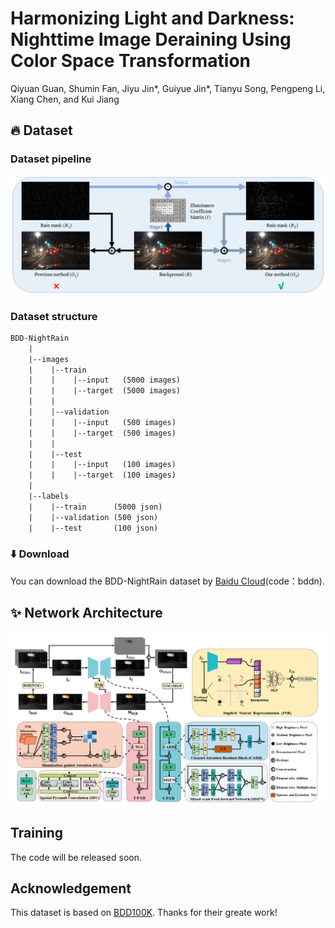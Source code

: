 # Harmonizing Light and Darkness: Nighttime Image Deraining Using Color Space Transformation

Qiyuan Guan, Shumin Fan, Jiyu Jin*, Guiyue Jin*, Tianyu Song, Pengpeng Li, Xiang Chen, and Kui Jiang


## 🔥 Dataset

### Dataset pipeline
![image](https://github.com/guanqiyuan/NRRNet/blob/main/figs/pipeline.png)


### Dataset structure

```tex
BDD-NightRain
    |
    |--images
    |    |--train
    |    |    |--input   (5000 images)
    |    |    |--target  (5000 images)
    |    |
    |    |--validation
    |    |    |--input   (500 images)
    |    |    |--target  (500 images)
    |    |  
    |    |--test
    |    |    |--input   (100 images)
    |    |    |--target  (100 images)
    |
    |--labels
    |    |--train      (5000 json)
    |    |--validation (500 json)
    |    |--test       (100 json)
```

### ⬇️ Download
You can download the BDD-NightRain dataset by [Baidu Cloud](https://pan.baidu.com/s/12nypp2MpLGN-1SsL-eNURw)(code：bddn).



## ✨ Network Architecture
![image](https://github.com/guanqiyuan/NRRNet/blob/main/figs/network.png)



## Training
The code will be released soon.


## Acknowledgement
This dataset is based on [BDD100K](https://github.com/bdd100k/bdd100k). Thanks for their greate work!
